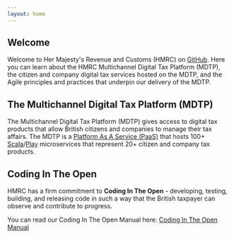 ```yaml
---
layout: home
---
```


## Welcome

Welcome to Her Majesty's Revenue and Customs (HMRC) on [GitHub](https://github.com/hmrc). Here you can learn about the HMRC Multichannel Digital Tax Platform (MDTP), the citizen and company digital tax services hosted on the MDTP, and the Agile principles and practices that underpin our delivery of the MDTP.

## The Multichannel Digital Tax Platform (MDTP)

The Multichannel Digital Tax Platform (MDTP) gives access to digital tax products that allow British citizens and companies to manage their tax affairs. The MDTP is a [Platform As A Service (PaaS)](https://en.wikipedia.org/wiki/Platform_as_a_service) that hosts 100+ [Scala](http://www.scala-lang.org/)/[Play](https://www.playframework.com/) microservices that represent 20+ citizen and company tax products.

## Coding In The Open

HMRC has a firm commitment to **Coding In The Open** - developing, testing, building, and releasing code in such a way that the British taxpayer can observe and contribute to progress.

You can read our Coding In The Open Manual here: [Coding In The Open Manual](/pages/coding-in-the-open-manual.html)
